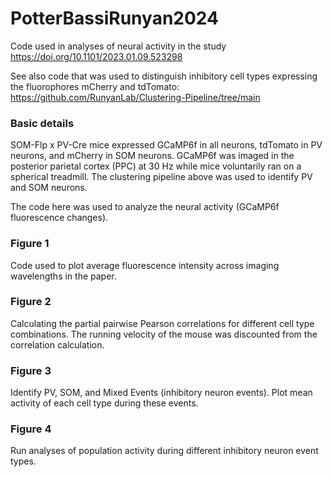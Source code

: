 # PotterBassiRunyan2024
 Code used in analyses of neural activity in the study
https://doi.org/10.1101/2023.01.09.523298

See also code that was used to distinguish inhibitory cell types expressing the fluorophores mCherry and tdTomato: https://github.com/RunyanLab/Clustering-Pipeline/tree/main

### Basic details

SOM-Flp x PV-Cre mice expressed GCaMP6f in all neurons, tdTomato in PV neurons, and mCherry in SOM neurons. GCaMP6f was imaged in the posterior parietal cortex (PPC) at 30 Hz while mice voluntarily ran on a spherical treadmill. The clustering pipeline above was used to identify PV and SOM neurons.

The code here was used to analyze the neural activity (GCaMP6f fluorescence changes).

### Figure 1

Code used to plot average fluorescence intensity across imaging wavelengths in the paper.

### Figure 2

Calculating the partial pairwise Pearson correlations for different cell type combinations. The running velocity of the mouse was discounted from the correlation calculation.

### Figure 3

Identify PV, SOM, and Mixed Events (inhibitory neuron events). Plot mean activity of each cell type during these events.

### Figure 4

Run analyses of population activity during different inhibitory neuron event types. 
